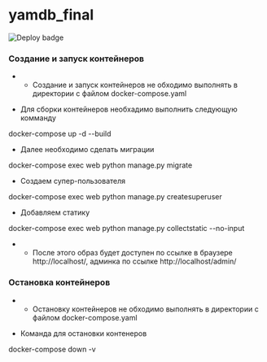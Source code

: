# yamdb_final

![Deploy badge](https://github.com/Junior-George/yamdb_final/actions/workflows/yamdb_workflow.yml/badge.svg)

 

### Создание и запуск контейнеров

 

* * Создание и запуск контейнеров не обходимо выполнять в директории с файлом docker-compose.yaml 

 

* Для сборки контейнеров необхадимо выполнить следующую комманду

docker-compose up -d --build 

 

* Далее необходимо сделать миграции 

docker-compose exec web python manage.py migrate 

 

* Создаем супер-пользователя 

docker-compose exec web python manage.py createsuperuser 

 

* Добавляем статику 

docker-compose exec web python manage.py collectstatic --no-input 

 

* * После этого образ будет доступен по ссылке в браузере http://localhost/, админка по ссылке http://localhost/admin/


### Остановка контейнеров

* * Остановку контейнеров не обходимо выполнять в директории с файлом docker-compose.yaml 

* Команда для остановки контенеров 

docker-compose down -v
